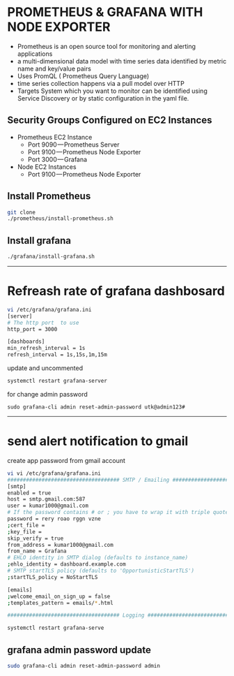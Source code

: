 # PROMETHEUS & GRAFANA WITH NODE EXPORTER
* Prometheus is an open source tool for monitoring and alerting applications
* a multi-dimensional data model with time series data identified by metric name and key/value pairs
* Uses PromQL ( Prometheus Query Language)
* time series collection happens via a pull model over HTTP
* Targets System which you want to monitor can be identified using Service Discovery or by static configuration in the yaml file.

## Security Groups Configured on EC2 Instances
  * Prometheus EC2 Instance
      * Port 9090 — Prometheus Server
      * Port 9100 — Prometheus Node Exporter
      * Port 3000 — Grafana
  * Node EC2 Instances
      * Port 9100 — Prometheus Node Exporter

## Install Prometheus
```bash
git clone
./prometheus/install-prometheus.sh
```

## Install grafana
```bash
./grafana/install-grafana.sh
```
**********************************************************************************************************************************************
# Refreash rate of grafana dashbosard
```bash
vi /etc/grafana/grafana.ini 
[server]
# The http port  to use
http_port = 3000
```
```bash
[dashboards]
min_refresh_interval = 1s
refresh_interval = 1s,15s,1m,15m
```

update and uncommented

```bash
systemctl restart grafana-server
```

for change admin password
```
sudo grafana-cli admin reset-admin-password utk@admin123#
```
**********************************************************************************************************************************************
# send alert notification to gmail
create app password from gmail account

```bash
vi vi /etc/grafana/grafana.ini
#################################### SMTP / Emailing ##########################
[smtp]
enabled = true
host = smtp.gmail.com:587
user = kumar1000@gmail.com
# If the password contains # or ; you have to wrap it with triple quotes. Ex """#password;"""
password = rery roao rggn vzne
;cert_file =
;key_file =
skip_verify = true
from_address = kumar1000@gmail.com
from_name = Grafana
# EHLO identity in SMTP dialog (defaults to instance_name)
;ehlo_identity = dashboard.example.com
# SMTP startTLS policy (defaults to 'OpportunisticStartTLS')
;startTLS_policy = NoStartTLS

[emails]
;welcome_email_on_sign_up = false
;templates_pattern = emails/*.html

#################################### Logging ##########################
```
```bash
systemctl restart grafana-serve
```




## grafana admin password update
```bash
sudo grafana-cli admin reset-admin-password admin
```





